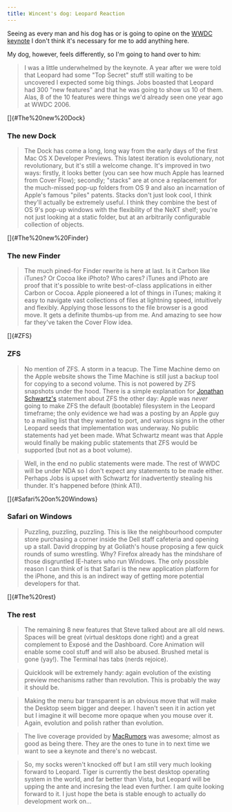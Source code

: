 ```yaml
---
title: Wincent's dog: Leopard Reaction
---
```


Seeing as every man and his dog has or is going to opine on the [WWDC keynote](http://www.apple.com/quicktime/qtv/keynote/) I don't think it's necessary for me to add anything here.

My dog, however, feels differently, so I'm going to hand over to him:

> I was a little underwhelmed by the keynote. A year after we were told that Leopard had some "Top Secret" stuff still waiting to be uncovered I expected some big things. Jobs boasted that Leopard had 300 "new features" and that he was going to show us 10 of them. Alas, 8 of the 10 features were things we'd already seen one year ago at WWDC 2006.

[]{#The%20new%20Dock}

### The new Dock

> The Dock has come a long, long way from the early days of the first Mac OS X Developer Previews. This latest iteration is evolutionary, not revolutionary, but it's still a welcome change. It's improved in two ways: firstly, it looks better (you can see how much Apple has learned from Cover Flow); secondly; "stacks" are at once a replacement for the much-missed pop-up folders from OS 9 and also an incarnation of Apple's famous "piles" patents. Stacks don't just look cool, I think they'll actually be extremely useful. I think they combine the best of OS 9's pop-up windows with the flexibility of the NeXT shelf; you're not just looking at a static folder, but at an arbitrarily configurable collection of objects.

[]{#The%20new%20Finder}

### The new Finder

> The much pined-for Finder rewrite is here at last. Is it Carbon like iTunes? Or Cocoa like iPhoto? Who cares? iTunes and iPhoto are proof that it's possible to write best-of-class applications in either Carbon or Cocoa. Apple pioneered a lot of things in iTunes; making it easy to navigate vast collections of files at lightning speed, intuitively and flexibly. Applying those lessons to the file browser is a good move. It gets a definite thumbs-up from me. And amazing to see how far they've taken the Cover Flow idea.

[]{#ZFS}

### ZFS

> No mention of ZFS. A storm in a teacup. The Time Machine demo on the Apple website shows the Time Machine is still just a backup tool for copying to a second volume. This is not powered by ZFS snapshots under the hood. There is a simple explanation for [Jonathan Schwartz's](http://blogs.sun.com/jonathan/) statement about ZFS the other day: Apple was *never* going to make ZFS the default (bootable) filesystem in the Leopard timeframe; the only evidence we had was a posting by an Apple guy to a mailing list that they wanted to port, and various signs in the other Leopard seeds that implementation was underway. No public statements had yet been made. What Schwartz meant was that Apple would finally be making public statements that ZFS would be supported (but not as a boot volume).

> Well, in the end no public statements were made. The rest of WWDC will be under NDA so I don't expect any statements to be made either. Perhaps Jobs is upset with Schwartz for inadvertently stealing his thunder. It's happened before (think ATI).

[]{#Safari%20on%20Windows}

### Safari on Windows

> Puzzling, puzzling, puzzling. This is like the neighbourhood computer store purchasing a corner inside the Dell staff cafeteria and opening up a stall. David dropping by at Goliath's house proposing a few quick rounds of sumo wrestling. Why? Firefox already has the mindshare of those disgruntled IE-haters who run Windows. The only possible reason I can think of is that Safari is the new application platform for the iPhone, and this is an indirect way of getting more potential developers for that.

[]{#The%20rest}

### The rest

> The remaining 8 new features that Steve talked about are all old news. Spaces will be great (virtual desktops done right) and a great complement to Exposé and the Dashboard. Core Animation will enable some cool stuff and will also be abused. Brushed metal is gone (yay!). The Terminal has tabs (nerds rejoice).

> Quicklook will be extremely handy: again evolution of the existing preview mechanisms rather than revolution. This is probably the way it should be.

> Making the menu bar transparent is an obvious move that will make the Desktop seem bigger and deeper. I haven't seen it in action yet but I imagine it will become more opaque when you mouse over it. Again, evolution and polish rather than evolution.

> The live coverage provided by [MacRumors](http://www.macrumors.com/) was awesome; almost as good as being there. They are the ones to tune in to next time we want to see a keynote and there's no webcast.

> So, my socks weren't knocked off but I am still very much looking forward to Leopard. Tiger is currently the best desktop operating system in the world, and far better than Vista, but Leopard will be upping the ante and incresing the lead even further. I am quite looking forward to it. I just hope the beta is stable enough to actually do development work on...
